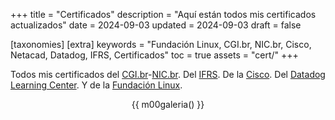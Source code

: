 +++
title = "Certificados"
description = "Aquí están todos mis certificados actualizados"
date = 2024-09-03
updated = 2024-09-03
draft = false

[taxonomies]
[extra]
keywords = "Fundación Linux, CGI.br, NIC.br, Cisco, Netacad, Datadog, IFRS, Certificados"
toc = true
assets = "cert/"
+++

Todos mis certificados del [CGI.br](https://cgi.br/)-[NIC.br](https://nic.br/).
Del [IFRS](https://ifrs.edu.br).
De la [Cisco](https://www.netacad.com/).
Del [Datadog Learning Center](https://learn.datadoghq.com/).
Y de la [Fundación Linux](https://trainingportal.linuxfoundation.org/).

<div style="text-align: center;">

{{ m00galeria() }}

</div>
